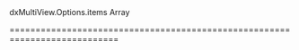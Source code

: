 <!--id-->dxMultiView.Options.items<!--/id-->
<!--merge--><!--/merge-->
<!--type-->Array<String, dxMultiViewItem, Object><!--/type-->
===========================================================================
